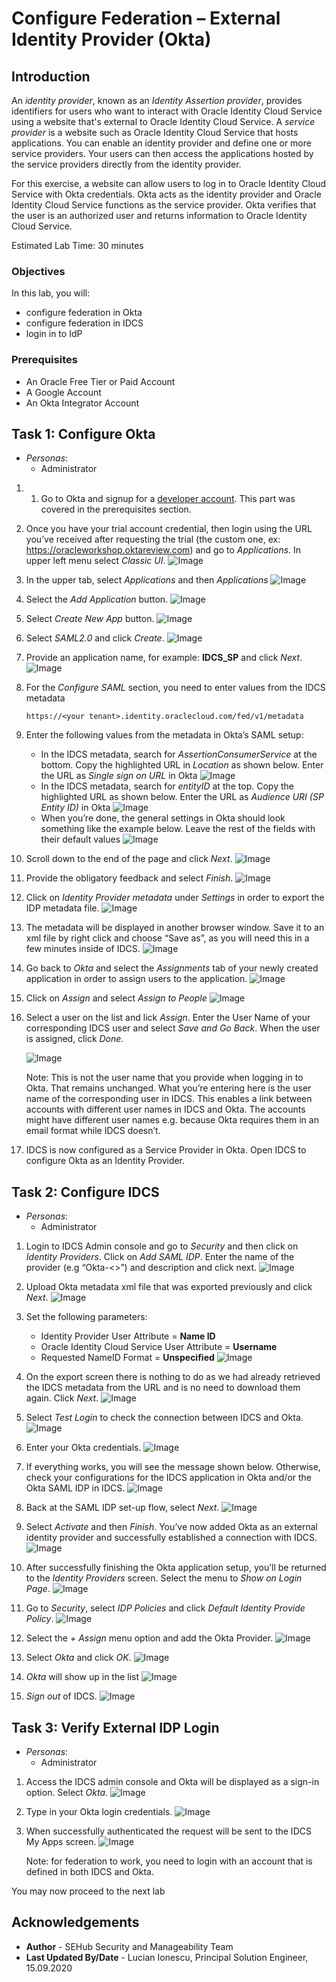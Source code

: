# Configure Federation – External Identity Provider (Okta)

## Introduction

An *identity provider*, known as an *Identity Assertion provider*, provides identifiers for users who want to interact with Oracle Identity Cloud Service using a website that's external to Oracle Identity Cloud Service. A *service provider* is a website such as Oracle Identity Cloud Service that hosts applications. You can enable an identity provider and define one or more service providers. Your users can then access the applications hosted by the service providers directly from the identity provider.

For this exercise, a website can allow users to log in to Oracle Identity Cloud Service with Okta credentials.  Okta acts as the identity provider and Oracle Identity Cloud Service functions as the service provider.  Okta verifies that the user is an authorized user and returns information to Oracle Identity Cloud Service.  


Estimated Lab Time: 30 minutes


### Objectives

In this lab, you will:
*	configure federation in Okta
*	configure federation in IDCS
*	login in to IdP


### Prerequisites

* An Oracle Free Tier or Paid Account
* A Google Account
* An Okta Integrator Account


## Task 1: Configure Okta

* *Personas*:
    - Administrator

1.	1.	Go to Okta and signup for a  [developer account](https://www.okta.com/integrate/signup/). This part was covered in the prerequisites section.

2.	Once you have your trial account credential, then login using the URL you’ve received after requesting the trial (the custom one, ex: https://oracleworkshop.oktareview.com) and go to *Applications*.  In upper left menu select *Classic UI*.
    ![Image](images/L4001.png)

3.	In the upper tab, select *Applications* and then *Applications*
    ![Image](images/L4002.png)

4.	Select the *Add Application* button.
    ![Image](images/L4003.png)

5.	Select *Create New App* button.
    ![Image](images/L4004.png)

6.	Select *SAML2.0* and click *Create*.
    ![Image](images/L4005.png)

7.	Provide an application name, for example: **IDCS_SP** and click *Next*.
    ![Image](images/L4006.png)

8.	For the *Configure SAML* section, you need to enter values from the IDCS metadata

    ```
    https://<your tenant>.identity.oraclecloud.com/fed/v1/metadata
    ```

9. Enter the following values from the metadata in Okta’s SAML setup:
    * In the IDCS metadata, search for *AssertionConsumerService* at the bottom. Copy the highlighted URL in *Location* as shown below. Enter the URL as *Single sign on URL* in Okta
    ![Image](images/L4007.png)
    * In the IDCS metadata, search for *entityID* at the top. Copy the highlighted URL as shown below. Enter the URL as *Audience URI (SP Entity ID)* in Okta
    ![Image](images/L4008.png)
    * When you’re done, the general settings in Okta should look something like the example below. Leave the rest of the fields with their default values
    ![Image](images/L4009.png)

10.	Scroll down to the end of the page and click *Next*.
    ![Image](images/L4010.png)

11.	Provide the obligatory feedback and select *Finish*.
    ![Image](images/L4011.png)

12.	Click on *Identity Provider metadata* under *Settings* in order to export the IDP metadata file.
    ![Image](images/L4012.png)

13.	The metadata will be displayed in another browser window.  Save it to an xml file by right click and choose “Save as”, as you will need this in a few minutes inside of IDCS.
    ![Image](images/L4013.png)

14.	Go back to *Okta* and select the *Assignments* tab of your newly created application in order to assign users to the application.
    ![Image](images/L4014.png)

15.	Click on *Assign* and select *Assign to People*
    ![Image](images/L4015.png)

16.	Select a user on the list and lick *Assign*. Enter the User Name of your corresponding IDCS user and select *Save and Go Back*. When the user is assigned, click *Done*.

    ![Image](images/L4016.png)

    Note: This is not the user name that you provide when logging in to Okta. That remains unchanged. What you’re entering here is the user name of the corresponding user in IDCS. This enables a link between accounts with different user names in IDCS and Okta. The accounts might have different user names e.g. because Okta requires them in an email format while IDCS doesn’t.

17.	IDCS is now configured as a Service Provider in Okta. Open IDCS to configure Okta as an Identity Provider.


## Task 2: Configure IDCS

* *Personas*:
    - Administrator

1. Login to IDCS Admin console and go to *Security* and then click on *Identity Providers*. Click on *Add SAML IDP*.  Enter the name of the provider  (e.g “Okta-<<student name>>”) and description and click next.
    ![Image](images/L4017.png)

2. Upload Okta metadata xml file that was exported previously and click *Next*.
    ![Image](images/L4018.png)

3.	Set the following parameters:

    * Identity Provider User Attribute = **Name ID**
    * Oracle Identity Cloud Service User Attribute = **Username**
    * Requested NameID Format = **Unspecified**
    ![Image](images/L4019.png)

4.	On the export screen there is nothing to do as we had already retrieved the IDCS metadata from the URL and is no need to download them again. Click *Next*.
    ![Image](images/L4020.png)

5.	Select *Test Login* to check the connection between IDCS and Okta.
    ![Image](images/L4021.png)

6.	Enter your Okta credentials.
    ![Image](images/L4022.png)

7.	If everything works, you will see the message shown below. Otherwise, check your configurations for the IDCS application in Okta and/or the Okta SAML IDP in IDCS.
    ![Image](images/L4023.png)

8.	Back at the SAML IDP set-up flow, select *Next*.
    ![Image](images/L4024.png)

9.	Select *Activate* and then *Finish*. You’ve now added Okta as an external identity provider and successfully established a connection with IDCS.
    ![Image](images/L4025.png)

10.	After successfully finishing the Okta application setup, you’ll be returned to the *Identity Providers* screen. Select the menu to *Show on Login Page*.
    ![Image](images/L4026.png)

11.	Go to *Security*, select *IDP Policies* and click *Default Identity Provide Policy*.
    ![Image](images/L4027.png)

12.	Select the *+ Assign* menu option and add the Okta Provider.
    ![Image](images/L4028.png)

13.	 Select *Okta* and click *OK*.
    ![Image](images/L4029.png)

14.	 *Okta* will show up in the list
    ![Image](images/L4030.png)

15.	 *Sign out* of IDCS.
    ![Image](images/L4031.png)


## Task 3: Verify External IDP Login  

* *Personas*:
    - Administrator

1. Access the IDCS admin console and Okta will be displayed as a sign-in option. Select *Okta*.
    ![Image](images/L4032.png)

2. Type in your Okta login credentials.
    ![Image](images/L4033.png)

3. When successfully authenticated the request will be sent to the IDCS My Apps screen.
    ![Image](images/L4034.png)

    Note: for federation to work, you need to login with an account that is defined in both IDCS and Okta.

You may now proceed to the next lab

## Acknowledgements
* **Author** - SEHub Security and Manageability Team
* **Last Updated By/Date** - Lucian Ionescu, Principal Solution Engineer, 15.09.2020



